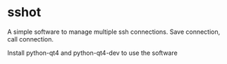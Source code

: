 sshot
=====

A simple software to manage multiple ssh connections. Save connection, call connection.

Install python-qt4 and python-qt4-dev to use the software
